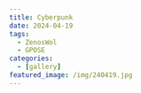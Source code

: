 ```yaml
---
title: Cyberpunk
date: 2024-04-19
tags:
  - ZenosWol
  - GPOSE
categories:
  - [gallery]
featured_image: /img/240419.jpg
---
```

